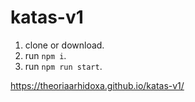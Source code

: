 # katas-v1

1. clone or download.
2. run `npm i`.
3. run `npm run start`.

https://theoriaarhidoxa.github.io/katas-v1/
